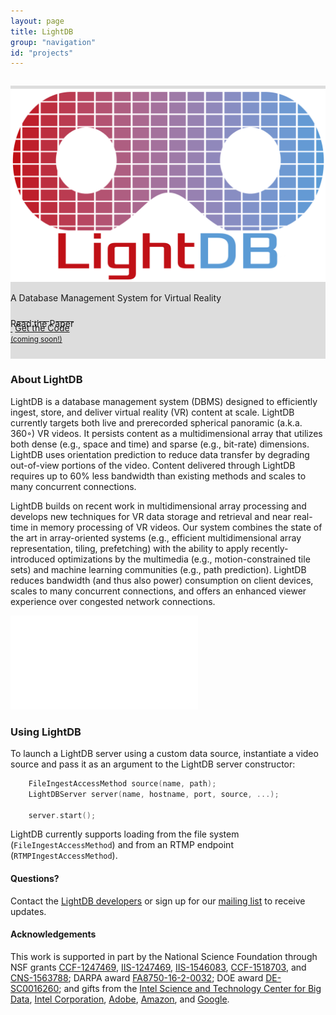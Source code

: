 ```yaml
---
layout: page
title: LightDB
group: "navigation"
id: "projects"
---
```


<link href="https://maxcdn.bootstrapcdn.com/bootstrap/3.3.6/css/bootstrap.min.css" rel="stylesheet">
<link href="VisualCloud Overview_embed.css" rel="stylesheet">

<div class="jumbotron" style="background-image: none; background-color: #ddd; background-size: cover; height: auto; padding: 5px 0 10px 0; margin-top: 2em">
  <img src="../../images/projects/lightdb.png" alt="Logo" style="width: 40rem" />
  <p>A Database Management System for Virtual Reality</p>
  <p>
  	<a class="btn btn-primary btn-lg label-primary" href="haynes-sigmod17-demo.pdf" role="button" style="width: 180px;"><span style="position: relative; top:10px">Read the Paper</span><br/><small>&nbsp;</small></a>
  	<a class="btn btn-primary btn-lg label-default" href="#" role="button" style="width: 180px">Get the Code<br /><small>(coming soon!)</small></a>
  </p>
</div>

### About LightDB

LightDB is a database management system (DBMS) designed
to efficiently ingest, store, and deliver virtual reality (VR)
content at scale. LightDB currently targets both live and prerecorded
spherical panoramic (a.k.a. 360◦) VR videos. It persists content
as a multidimensional array that utilizes both dense (e.g., space and
time) and sparse (e.g., bit-rate) dimensions. LightDB uses orientation
prediction to reduce data transfer by degrading out-of-view
portions of the video. Content delivered through LightDB requires
up to 60% less bandwidth than existing methods and scales
to many concurrent connections.

LightDB builds on recent work in multidimensional array
processing and develops new techniques for VR data storage
and retrieval and near real-time in memory processing of VR
videos. Our system combines the state of the art in array-oriented
systems (e.g., efficient multidimensional array representation,
tiling, prefetching) with the ability to apply recently-introduced optimizations
by the multimedia (e.g., motion-constrained tile sets)
and machine learning communities (e.g., path prediction). LightDB
reduces bandwidth (and thus also power) consumption on
client devices, scales to many concurrent connections, and offers an
enhanced viewer experience over congested network connections.

<iframe class="tscplayer_inline" id="embeddedSmartPlayerInstance" src="VisualCloud Overview_player.html?embedIFrameId=embeddedSmartPlayerInstance" scrolling="no" frameborder="0" webkitAllowFullScreen mozallowfullscreen allowFullScreen></iframe>

### Using LightDB

To launch a LightDB server using a custom data source, instantiate a video source and pass it as an argument to the LightDB server constructor:

```c
    FileIngestAccessMethod source(name, path);
    LightDBServer server(name, hostname, port, source, ...);

    server.start();
```

LightDB currently supports loading from the file system (`FileIngestAccessMethod`) and from an RTMP endpoint (`RTMPIngestAccessMethod`).

#### Questions?

Contact the [LightDB developers](mailto:visualcloud@cs.washington.edu) or sign up for our [mailing list](https://mailman.cs.washington.edu/mailman/listinfo/visualcloud) to receive updates.

#### Acknowledgements

This work is supported in part by the National Science Foundation
through NSF grants 
[CCF-1247469](https://www.nsf.gov/awardsearch/showAward?AWD_ID=1703051), 
[IIS-1247469](https://www.nsf.gov/awardsearch/showAward?AWD_ID=1247469), 
[IIS-1546083](https://www.nsf.gov/awardsearch/showAward?AWD_ID=1546083), 
[CCF-1518703](https://www.nsf.gov/awardsearch/showAward?AWD_ID=1518703), and 
[CNS-1563788](https://www.nsf.gov/awardsearch/showAward?AWD_ID=1563788);
DARPA award [FA8750-16-2-0032](https://www.darpa.mil); DOE award [DE-SC0016260](https://science.energy.gov/grants);
and gifts from the [Intel Science and Technology Center for Big
Data](http://istc-bigdata.org), [Intel Corporation](https://www.intel.com), [Adobe](http://www.adobe.com), [Amazon](https://www.amazon.com), and [Google](https://google.com).

&nbsp;
